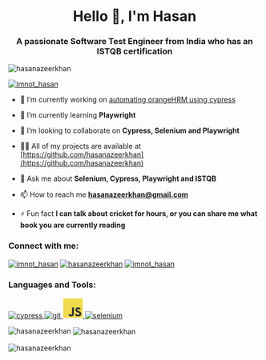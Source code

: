 <h1 align="center">Hello 👋, I'm Hasan</h1>
<h3 align="center">A passionate Software Test Engineer from India who has an ISTQB certification</h3>

<p align="left"> <img src="https://komarev.com/ghpvc/?username=hasanazeerkhan&label=Profile%20views&color=0e75b6&style=flat" alt="hasanazeerkhan" /> </p>

<p align="left"> <a href="https://twitter.com/imnot_hasan" target="blank"><img src="https://img.shields.io/twitter/follow/imnot_hasan?logo=twitter&style=for-the-badge" alt="imnot_hasan" /></a> </p>

- 🔭 I’m currently working on [automating orangeHRM using cypress](https://github.com/hasanazeerkhan/orangehrm-automation-cypress)

- 🌱 I’m currently learning **Playwright**

- 👯 I’m looking to collaborate on **Cypress, Selenium and Playwright**

- 👨‍💻 All of my projects are available at [https://github.com/hasanazeerkhan](https://github.com/hasanazeerkhan)

- 💬 Ask me about **Selenium, Cypress, Playwright and ISTQB**

- 📫 How to reach me **hasanazeerkhan@gmail.com**

- ⚡ Fun fact **I can talk about cricket for hours, or you can share me what book you are currently reading**

<h3 align="left">Connect with me:</h3>
<p align="left">
<a href="https://twitter.com/imnot_hasan" target="blank"><img align="center" src="https://raw.githubusercontent.com/rahuldkjain/github-profile-readme-generator/master/src/images/icons/Social/twitter.svg" alt="imnot_hasan" height="30" width="40" /></a>
<a href="https://linkedin.com/in/hasanazeerkhan" target="blank"><img align="center" src="https://raw.githubusercontent.com/rahuldkjain/github-profile-readme-generator/master/src/images/icons/Social/linked-in-alt.svg" alt="hasanazeerkhan" height="30" width="40" /></a>
<a href="https://instagram.com/imnot_hasan" target="blank"><img align="center" src="https://raw.githubusercontent.com/rahuldkjain/github-profile-readme-generator/master/src/images/icons/Social/instagram.svg" alt="imnot_hasan" height="30" width="40" /></a>
</p>

<h3 align="left">Languages and Tools:</h3>
<p align="left"> <a href="https://www.cypress.io" target="_blank" rel="noreferrer"> <img src="https://raw.githubusercontent.com/simple-icons/simple-icons/6e46ec1fc23b60c8fd0d2f2ff46db82e16dbd75f/icons/cypress.svg" alt="cypress" width="40" height="40"/> </a> <a href="https://git-scm.com/" target="_blank" rel="noreferrer"> <img src="https://www.vectorlogo.zone/logos/git-scm/git-scm-icon.svg" alt="git" width="40" height="40"/> </a> <a href="https://developer.mozilla.org/en-US/docs/Web/JavaScript" target="_blank" rel="noreferrer"> <img src="https://raw.githubusercontent.com/devicons/devicon/master/icons/javascript/javascript-original.svg" alt="javascript" width="40" height="40"/> </a> <a href="https://www.selenium.dev" target="_blank" rel="noreferrer"> <img src="https://raw.githubusercontent.com/detain/svg-logos/780f25886640cef088af994181646db2f6b1a3f8/svg/selenium-logo.svg" alt="selenium" width="40" height="40"/> </a> </p>

<p><img align="left" src="https://github-readme-stats.vercel.app/api/top-langs?username=hasanazeerkhan&show_icons=true&locale=en&layout=compact" alt="hasanazeerkhan" /></p>

<p>&nbsp;<img align="center" src="https://github-readme-stats.vercel.app/api?username=hasanazeerkhan&show_icons=true&locale=en" alt="hasanazeerkhan" /></p>

<p><img align="center" src="https://github-readme-streak-stats.herokuapp.com/?user=hasanazeerkhan&" alt="hasanazeerkhan" /></p>

